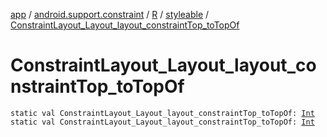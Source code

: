 [app](../../../index.md) / [android.support.constraint](../../index.md) / [R](../index.md) / [styleable](index.md) / [ConstraintLayout_Layout_layout_constraintTop_toTopOf](.)

# ConstraintLayout_Layout_layout_constraintTop_toTopOf

`static val ConstraintLayout_Layout_layout_constraintTop_toTopOf: `[`Int`](https://kotlinlang.org/api/latest/jvm/stdlib/kotlin/-int/index.html)
`static val ConstraintLayout_Layout_layout_constraintTop_toTopOf: `[`Int`](https://kotlinlang.org/api/latest/jvm/stdlib/kotlin/-int/index.html)